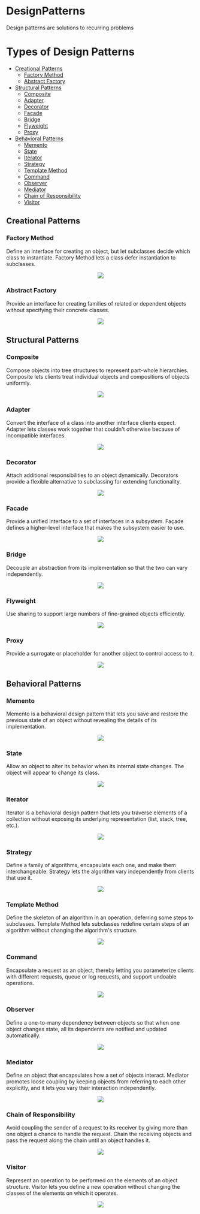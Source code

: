 # DesignPatterns
Design patterns are solutions to recurring problems
# Types of Design Patterns
 
* [Creational Patterns](#Creational-Patterns)
  * [Factory Method](#Factory-Method)
  * [Abstract Factory](#Abstract-Factory)
* [Structural Patterns](#Structural-Patterns)
  * [Composite](#Composite)
  * [Adapter](#Adapter)
  * [Decorator](#Decorator)
  * [Facade](#Facade)
  * [Bridge](#Bridge)
  * [Flyweight](#Flyweight)
  * [Proxy](#Proxy)
* [Behavioral Patterns](#Behavioral-Patterns)
  * [Memento](#memento)
  * [State](#state)
  * [Iterator](#iterator)
  * [Strategy](#strategy)
  * [Template Method](#Template-Method)
  * [Command](#Command)
  * [Observer](#Observer)
  * [Mediator](#Mediator)
  * [Chain of Responsibility](#Chain-of-Responsibility)
  * [Visitor](#Visitor)

## Creational Patterns

### Factory Method
Define an interface for creating an object, but let subclasses decide which class to instantiate. Factory Method lets a class defer instantiation to subclasses.
<p align="center">
  <img src="https://www.dofactory.com/img/diagrams/net/factory.gif" />
</p>

### Abstract Factory
Provide an interface for creating families of related or dependent objects without specifying their concrete classes. 
<p align="center">
  <img src="https://www.dofactory.com/img/diagrams/net/abstract.gif" />
</p>

## Structural Patterns

### Composite
Compose objects into tree structures to represent part-whole hierarchies. Composite lets clients treat individual objects and compositions of objects uniformly. 
<p align="center">
  <img src="https://www.dofactory.com/img/diagrams/net/composite.gif" />
</p>

### Adapter
Convert the interface of a class into another interface clients expect. Adapter lets classes work together that couldn't otherwise because of incompatible interfaces.
<p align="center">
  <img src="https://www.dofactory.com/img/diagrams/net/adapter.gif" />
</p>

### Decorator
Attach additional responsibilities to an object dynamically. Decorators provide a flexible alternative to subclassing for extending functionality.
<p align="center">
  <img src="https://www.dofactory.com/img/diagrams/net/decorator.gif" />
</p>

### Facade
Provide a unified interface to a set of interfaces in a subsystem. Façade defines a higher-level interface that makes the subsystem easier to use. 
<p align="center">
  <img src="https://www.dofactory.com/img/diagrams/net/facade.gif" />
</p>

### Bridge
Decouple an abstraction from its implementation so that the two can vary independently. 
<p align="center">
  <img src="https://www.dofactory.com/img/diagrams/net/bridge.gif" />
</p>

### Flyweight
Use sharing to support large numbers of fine-grained objects efficiently. 
<p align="center">
  <img src="https://www.dofactory.com/img/diagrams/net/flyweight.gif" />
</p>

### Proxy
Provide a surrogate or placeholder for another object to control access to it. 
<p align="center">
  <img src="https://www.dofactory.com/img/diagrams/net/proxy.gif" />
</p>

## Behavioral Patterns

### Memento
Memento is a behavioral design pattern that lets you save and restore the previous state of an object without revealing the details of its implementation.
<p align="center">
  <img src="https://www.dofactory.com/img/diagrams/net/memento.gif" />
</p>

### State
Allow an object to alter its behavior when its internal state changes. The object will appear to change its class.
<p align="center">
  <img src="https://www.dofactory.com/img/diagrams/net/state.gif" />
</p>

### Iterator
Iterator is a behavioral design pattern that lets you traverse elements of a collection without exposing its underlying representation (list, stack, tree, etc.).
<p align="center">
  <img src="https://www.dofactory.com/img/diagrams/net/iterator.gif" />
</p>

### Strategy
Define a family of algorithms, encapsulate each one, and make them interchangeable. Strategy lets the algorithm vary independently from clients that use it.
<p align="center">
  <img src="https://www.dofactory.com/img/diagrams/net/strategy.gif" />
</p>

### Template Method
Define the skeleton of an algorithm in an operation, deferring some steps to subclasses. Template Method lets subclasses redefine certain steps of an algorithm without changing the algorithm's structure. 
<p align="center">
  <img src="https://www.dofactory.com/img/diagrams/net/template.gif" />
</p>

### Command
Encapsulate a request as an object, thereby letting you parameterize clients with different requests, queue or log requests, and support undoable operations. 
<p align="center">
  <img src="https://www.dofactory.com/img/diagrams/net/command.gif" />
</p>

### Observer
Define a one-to-many dependency between objects so that when one object changes state, all its dependents are notified and updated automatically.
<p align="center">
  <img src="https://www.dofactory.com/img/diagrams/net/observer.gif" />
</p>

### Mediator
Define an object that encapsulates how a set of objects interact. Mediator promotes loose coupling by keeping objects from referring to each other explicitly, and it lets you vary their interaction independently.
<p align="center">
  <img src="https://www.dofactory.com/img/diagrams/net/mediator.gif" />
</p>

### Chain of Responsibility
Avoid coupling the sender of a request to its receiver by giving more than one object a chance to handle the request. Chain the receiving objects and pass the request along the chain until an object handles it.
<p align="center">
  <img src="https://www.dofactory.com/img/diagrams/net/chain.gif" />
</p>

### Visitor
Represent an operation to be performed on the elements of an object structure. Visitor lets you define a new operation without changing the classes of the elements on which it operates. 
<p align="center">
  <img src="https://www.dofactory.com/img/diagrams/net/visitor.gif" />
</p>
